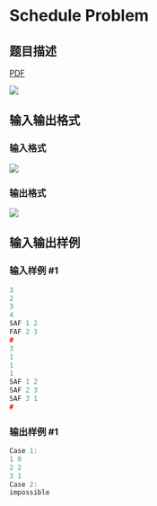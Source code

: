 # Schedule Problem

## 题目描述

[problemUrl]: https://uva.onlinejudge.org/index.php?option=com_onlinejudge&Itemid=8&category=7&page=show_problem&problem=463

[PDF](https://uva.onlinejudge.org/external/5/p522.pdf)

![](https://cdn.luogu.com.cn/upload/vjudge_pic/UVA522/c28c05882ebfe45ca380279ca12bf84fd18aeb35.png)

## 输入输出格式

### 输入格式

![](https://cdn.luogu.com.cn/upload/vjudge_pic/UVA522/e80ecafa0ee93f77bce9480d4f9e2f61ef353b1e.png)

### 输出格式

![](https://cdn.luogu.com.cn/upload/vjudge_pic/UVA522/df77cb902f721353548b3113e7453e0ac4238411.png)

## 输入输出样例

### 输入样例 #1

```cpp
3
2
3
4
SAF 1 2
FAF 2 3
#
3
1
1
1
SAF 1 2
SAF 2 3
SAF 3 1
#
```


### 输出样例 #1

```cpp
Case 1:
1 0
2 2
3 1
Case 2:
impossible
```


